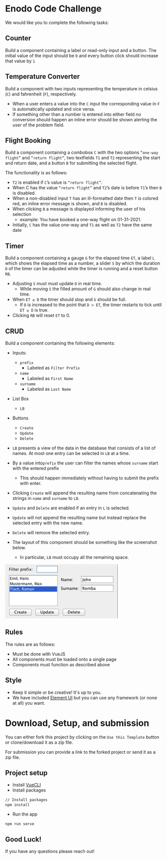 # Enodo Code Challenge
We would like you to complete the following tasks:

## Counter 
Build a component containing a label or read-only input and a button. The initial value of the input should be `0` and every button click should increase that value by `1`

## Temperature Converter
Build a component with two inputs representing the temperature in celsius (`C`) and fahrenheit (`F`), respectively. 
- When a user enters a value into the `C` input the corresponding value in `F` is automatically updated and vice versa.
- If something other than a number is entered into either field no conversion should happen an inline error should be shown alerting the user of the problem field.


## Flight Booking
Build a component containing a combobox `C` with the two options `“one-way flight”` and `“return flight”`, two textfields `T1` and `T2` representing the start and return date, and a button `B` for submitting the selected flight. 

The functionality is as follows:
- `T2` is enabled if `C`’s value is `“return flight”`.
- When C has the value `“return flight”` and `T2`’s date is before `T1`’s then `B` is disabled. 
- When a non-disabled input `T` has an ill-formatted date then `T` is colored red, an inline error message is shown, and `B` is disabled.
- When clicking `B` a message is displayed informing the user of his selection 
  - example: You have booked a one-way flight on 01-31-2021.
- Initially, `C` has the value one-way and `T1` as well as `T2` have the same date

## Timer
Build a component containing a gauge `G` for the elapsed time `ET`, a label `L` which shows the elapsed time as a number, a slider `S` by which the duration `D` of the timer can be adjusted while the timer is running and a reset button `RB`. 
- Adjusting `S` must must update `D` in real time.
  - While moving `S` the filled amount of `G` should also change in real time.
- When `ET ≥ D` the timer should stop and `G` should be full.
  - If `D` is increased to the point that `D > ET`, the timer restarts to tick until `ET ≥ D` is true.
- Clicking `RB` will reset `ET` to 0.

## CRUD
Build a component containing the following elements:
- Inputs:
  - `prefix`
    - Labeled as `Filter Prefix`
  - `name`
    - Labeled as `First Name`
  - `surname`
    - Labeled as `Last Name`
- List Box
  - `LB`
- Buttons
  - `Create`
  - `Update`
  - `Delete`

- `LB` presents a view of the data in the database that consists of a list of names. At most one entry can be selected in `LB` at a time.
- By a value into`prefix` the user can filter the names whose `surname` start with the entered prefix
  - This should happen immediately without having to submit the prefix with enter.
- Clicking `Create` will append the resulting name from concatenating the strings in `name` and `surname` to `LB`.
- `Update` and `Delete` are enabled if an entry in `L` is selected. 
- `Update` will not append the resulting name but instead replace the selected entry with the new name.
- `Delete` will remove the selected entry. 
- The layout of this component should be something like the screenshot below.
  - In particular, `LB` must occupy all the remaining space.

![](./example.png)

## Rules
The rules are as follows:
- Must be done with VueJS
- All components must be loaded onto a single page
- Components must function as described above

## Style
- Keep it simple or be creative! It's up to you. 
- We have included [Element UI](https://element.eleme.io/#/en-US/component/installation) but you can use any framework (or none at all) you want.


# Download, Setup, and submission
You can either fork this project by clicking on the `Use this Template` button or clone/download it as a zip file. 

For submission you can provide a link to the forked project or send it as a zip file.

## Project setup
- Install [VueCLI](https://cli.vuejs.org/guide/installation.html)
- Install packages
```
// Install packages
npm install
```
- Run the app
```
npm run serve
```

## Good Luck!
If you have any questions please reach out!
